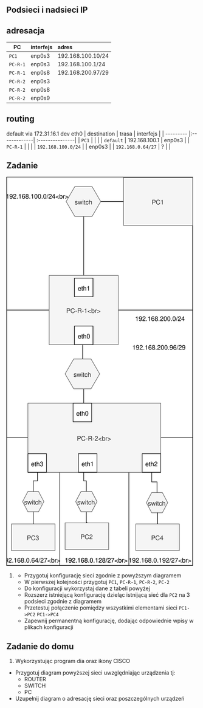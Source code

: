 Podsieci i nadsieci IP
----------------------

adresacja
-----------------------------------------------------
| PC     |  interfejs   | adres  |
| --------- |:-------------| :---------------| 
| ``PC1``   | enp0s3 | 192.168.100.10/24     |
| ``PC-R-1``| enp0s3 | 192.168.100.1/24      |
| ``PC-R-1``| enp0s8 | 192.168.200.97/29     |
| ``PC-R-2``| enp0s3 |      |
| ``PC-R-2``| enp0s8 |      |
| ``PC-R-2``| enp0s9 |      |

routing
-----------------------------------------------------
default via 172.31.16.1 dev eth0
| destination | trasa | interfejs  |
| --------- |:-------------| :---------------| 
| ```PC1```     |  | |
| ```default``` | 192.168.100.1 | enp0s3 |
| ```PC-R-1```  |  |        |
| ```192.168.100.0/24``` |   | enp0s3      |
| ```192.168.0.64/27```  | ? |       |

Zadanie
------------

![zadanie 5](over_network.svg)

1.
   * Przygotuj konfigurację sieci zgodnie z powyższym diagramem
   * W pierwszej kolejności przygotuj ``PC1``, ``PC-R-1``, ``PC-R-2``, ``PC-2``
   * Do konfiguracji wykorzystaj dane z tabeli powyżej
   * Rozszerz istniejącą konfigurację dzieląc istnijącą sieć dla ``PC2`` na 3 podsieci zgodnie z diagramem
   * Przetestuj połączenie pomiędzy wszystkimi elementami sieci ``PC1->PC2`` ``PC1->PC4``
   * Zapewnij permanentną konfigurację, dodając odpowiednie wpisy w plikach konfiguracji

Zadanie do domu
---------------

1. Wykorzystując program dia oraz ikony CISCO
  * Przygotuj diagram powyższej sieci uwzględniając urządzenia tj:
    * ROUTER
    * SWITCH
    * PC
  * Uzupełnij diagram o adresację sieci oraz poszczególnych urządzeń
  
